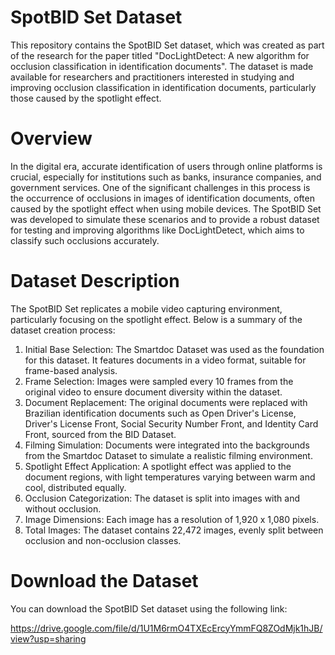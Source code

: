 # SpotBID Set Dataset

This repository contains the SpotBID Set dataset, which was created as part of the research for the paper titled "DocLightDetect: A new algorithm for occlusion classification in identification documents". The dataset is made available for researchers and practitioners interested in studying and improving occlusion classification in identification documents, particularly those caused by the spotlight effect.

# Overview
In the digital era, accurate identification of users through online platforms is crucial, especially for institutions such as banks, insurance companies, and government services. One of the significant challenges in this process is the occurrence of occlusions in images of identification documents, often caused by the spotlight effect when using mobile devices. The SpotBID Set was developed to simulate these scenarios and to provide a robust dataset for testing and improving algorithms like DocLightDetect, which aims to classify such occlusions accurately.

# Dataset Description
The SpotBID Set replicates a mobile video capturing environment, particularly focusing on the spotlight effect. Below is a summary of the dataset creation process:

1. Initial Base Selection: The Smartdoc Dataset was used as the foundation for this dataset. It features documents in a video format, suitable for frame-based analysis.
2. Frame Selection: Images were sampled every 10 frames from the original video to ensure document diversity within the dataset.
3. Document Replacement: The original documents were replaced with Brazilian identification documents such as Open Driver's License, Driver's License Front, Social Security Number Front, and Identity Card Front, sourced from the BID Dataset.
4. Filming Simulation: Documents were integrated into the backgrounds from the Smartdoc Dataset to simulate a realistic filming environment.
5. Spotlight Effect Application: A spotlight effect was applied to the document regions, with light temperatures varying between warm and cool, distributed equally.
6. Occlusion Categorization: The dataset is split into images with and without occlusion.
7. Image Dimensions: Each image has a resolution of 1,920 x 1,080 pixels.
8. Total Images: The dataset contains 22,472 images, evenly split between occlusion and non-occlusion classes.

# Download the Dataset
You can download the SpotBID Set dataset using the following link:

https://drive.google.com/file/d/1U1M6rmO4TXEcErcyYmmFQ8ZOdMjk1hJB/view?usp=sharing
